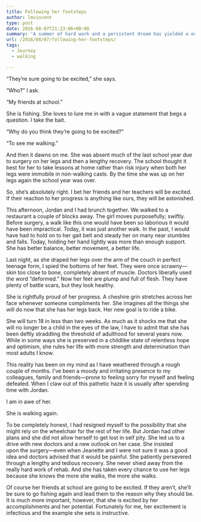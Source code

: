 ```yaml
---
title: Following her footsteps
author: lmvincent
type: post
date: 2016-08-07T21:23:06+00:00
summary: 'A summer of hard work and a persistent dream has yielded a once-unimaginable result: Jordan is walking again. And doing it well.'
url: /2016/08/07/following-her-footsteps/
tags:
  - Journey
  - walking

---
```

“They’re sure going to be excited,” she says.

“Who?” I ask.

“My friends at school.”

She is fishing. She loves to lure me in with a vague statement that begs a question. I take the bait.

“Why do you think they’re going to be excited?”

“To see me walking.”

And then it dawns on me. She was absent much of the last school year due to surgery on her legs and then a lengthy recovery. The school thought it best for her to take lessons at home rather than risk injury when both her legs were immobile in non-walking casts. By the time she was up on her legs again the school year was over.

So, she’s absolutely right. I bet her friends and her teachers will be excited. If their reaction to her progress is anything like ours, they will be astonished.

This afternoon, Jordan and I had brunch together. We walked to a restaurant a couple of blocks away. The girl moves purposefully; swiftly. Before surgery, a walk like this one would have been so laborious it would have been impractical. Today, it was just another walk. In the past, I would have had to hold on to her gait belt and steady her on many near stumbles and falls. Today, holding her hand lightly was more than enough support. She has better balance, better movement, a better life.

Last night, as she draped her legs over the arm of the couch in perfect teenage form, I spied the bottoms of her feet. They were once scrawny—skin too close to bone, completely absent of muscle. Doctors liberally used the word “deformed.” Now her feet are plump and full of flesh. They have plenty of battle scars, but they look healthy.

She is rightfully proud of her progress. A cheshire grin stretches across her face whenever someone compliments her. She imagines all the things she will do now that she has her legs back. Her new goal is to ride a bike.

She will turn 18 in less than two weeks. As much as it shocks me that she will no longer be a child in the eyes of the law, I have to admit that she has been deftly straddling the threshold of adulthood for several years now. While in some ways she is preserved in a childlike state of relentless hope and optimism, she rules her life with more strength and determination than most adults I know.

This reality has been on my mind as I have weathered through a rough couple of months. I’ve been a moody and irritating presence to my colleagues, family and friends—prone to feeling sorry for myself and feeling defeated. When I claw out of this pathetic haze it is usually after spending time with Jordan.

I am in awe of her.

She is walking again.

To be completely honest, I had resigned myself to the possibility that she might rely on the wheelchair for the rest of her life. But Jordan had other plans and she did not allow herself to get lost in self pity. She led us to a drive with new doctors and a new outlook on her case. She insisted upon the surgery—even when Jeanette and I were not sure it was a good idea and doctors advised that it would be painful. She patiently persevered through a lengthy and tedious recovery. She never shied away from the really hard work of rehab. And she has taken every chance to use her legs because she knows the more she walks, the more she walks.

Of course her friends at school are going to be excited. If they aren’t, she&#8217;ll be sure to go fishing again and lead them to the reason why they should be. It is much more important, however, that she is excited by her accomplishments and her potential. Fortunately for me, her excitement is infectious and the example she sets is instructive.